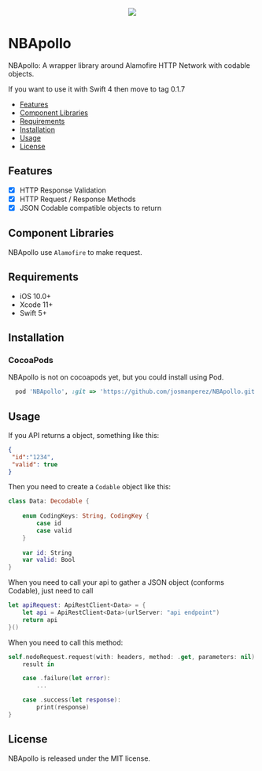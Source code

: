 <p align="center">
<img src="https://i.imgur.com/7M3CvDR.png)"/></p>

# NBApollo

NBApollo: A wrapper library around Alamofire HTTP Network with codable objects.

If you want to use it with Swift 4 then move to tag 0.1.7

- [Features](#features)
- [Component Libraries](#component-libraries)
- [Requirements](#requirements)
- [Installation](#installation)
- [Usage](#usage)
- [License](#license)

## Features

- [x] HTTP Response Validation
- [x] HTTP Request / Response Methods
- [x] JSON Codable compatible objects to return

## Component Libraries

NBApollo use ```Alamofire``` to make request. 

## Requirements

- iOS 10.0+
- Xcode 11+
- Swift 5+

## Installation

### CocoaPods

NBApollo is not on cocoapods yet, but you could install using Pod.

```ruby
  pod 'NBApollo', :git => 'https://github.com/josmanperez/NBApollo.git', :tag => '0.2.0'
```

## Usage

If you API returns a object, something like this:

```json
{
 "id":"1234",
 "valid": true
}
 ```

Then you need to create a ```Codable``` object like this:

```swift
class Data: Decodable {
    
    enum CodingKeys: String, CodingKey {
        case id
        case valid
    }
    
    var id: String
    var valid: Bool
}
```

When you need to call your api to gather a JSON object (conforms Codable), just need to call

```swift
let apiRequest: ApiRestClient<Data> = {
    let api = ApiRestClient<Data>(urlServer: "api endpoint")
    return api
}()
```

When you need to call this method:

```swift
self.nodoRequest.request(with: headers, method: .get, parameters: nil) { 
	result in 

    case .failure(let error):
        ...

    case .success(let response):
        print(response)
}

```

## License

NBApollo is released under the MIT license. 
